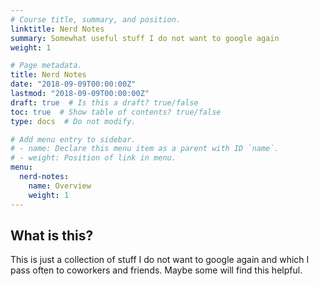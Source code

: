 ```yaml
---
# Course title, summary, and position.
linktitle: Nerd Notes
summary: Somewhat useful stuff I do not want to google again
weight: 1

# Page metadata.
title: Nerd Notes
date: "2018-09-09T00:00:00Z"
lastmod: "2018-09-09T00:00:00Z"
draft: true  # Is this a draft? true/false
toc: true  # Show table of contents? true/false
type: docs  # Do not modify.

# Add menu entry to sidebar.
# - name: Declare this menu item as a parent with ID `name`.
# - weight: Position of link in menu.
menu:
  nerd-notes:
    name: Overview
    weight: 1
---
```


## What is this?

This is just a collection of stuff I do not want to google again and which I pass often to coworkers and friends.
Maybe some will find this helpful.
